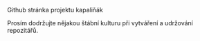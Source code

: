 Github stránka projektu kapaliňák

Prosím dodržujte nějakou štábní kulturu při vytváření a udržování repozitářů. 
